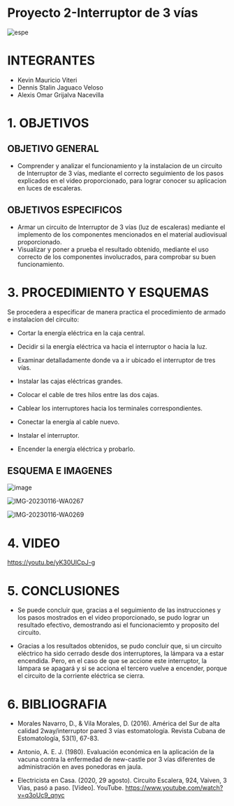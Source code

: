 # Proyecto 2-Interruptor de 3 vías
![espe](https://user-images.githubusercontent.com/117187676/204173965-f5741989-1012-4150-a4ec-1722212ee733.png)
# INTEGRANTES
* Kevin Mauricio Viteri
* Dennis Stalin Jaguaco Veloso
* Alexis Omar Grijalva Nacevilla
# 1. OBJETIVOS
## OBJETIVO GENERAL
* Comprender y analizar el funcionamiento y la instalacion de un circuito de Interruptor de 3 vías, mediante el correcto seguimiento de los pasos explicados en el video proporcionado, para lograr conocer su aplicacion en luces de escaleras.
## OBJETIVOS ESPECIFICOS
* Armar un circuito de Interruptor de 3 vías (luz de escaleras) mediante el implemento de los componentes mencionados en el material audiovisual proporcionado.
* Visualizar y poner a prueba el resultado obtenido, mediante el uso correcto de los componentes involucrados, para comprobar su buen funcionamiento.

# 3. PROCEDIMIENTO Y ESQUEMAS

Se procedera a especificar de manera practica el procedimiento de armado e instalacion del circuito:

* Cortar la energía eléctrica en la caja central.

* Decidir si la energía eléctrica va hacia el interruptor o hacia la luz.

* Examinar detalladamente donde va a ir ubicado el interruptor de tres vías.

* Instalar las cajas eléctricas grandes.

* Colocar el cable de tres hilos entre las dos cajas.

* Cablear los interruptores hacia los terminales correspondientes.

* Conectar la energía al cable nuevo.

* Instalar el interruptor.

* Encender la energía eléctrica y probarlo.

 ## ESQUEMA E IMAGENES
 
 ![image](https://user-images.githubusercontent.com/117187676/212805635-3ee1816a-ea83-4ab5-9a47-bf3c265551cd.png)

 ![IMG-20230116-WA0267](https://user-images.githubusercontent.com/117187676/212810114-ea592574-f210-4d75-8b3c-ef220b3f8577.jpg)
 
![IMG-20230116-WA0269](https://user-images.githubusercontent.com/117187676/212810154-3fa9d309-0048-48a9-9751-f5085242a1d3.jpg)


# 4. VIDEO

https://youtu.be/yK30UlCpJ-g

# 5. CONCLUSIONES

* Se puede concluir que, gracias a el seguimiento de las instrucciones y los pasos mostrados en el video proporcionado, se pudo lograr un resultado efectivo, demostrando asi el funcionaciemto y proposito del circuito.

* Gracias a los resultados obtenidos, se pudo concluir que, si un circuito eléctrico ha sido cerrado desde dos interruptores, la lámpara va a estar encendida. Pero, en el caso de que se accione este interruptor, la lámpara se apagará y si se acciona el tercero vuelve a encender, porque el circuito de la corriente eléctrica se cierra.

# 6. BIBLIOGRAFIA

* Morales Navarro, D., & Vila Morales, D. (2016). América del Sur de alta calidad 2way/interruptor pared 3 vías estomatología. Revista Cubana de Estomatología, 53(1), 67-83.

* Antonio, A. E. J. (1980). Evaluación económica en la aplicación de la vacuna contra la enfermedad de new-castle por 3 vías diferentes de administración en aves ponedoras en jaula.

* Electricista en Casa. (2020, 29 agosto). Circuito Escalera, 924, Vaiven, 3 Vias, pasó a paso. [Vídeo]. YouTube. https://www.youtube.com/watch?v=q3oUc9_qnyc

